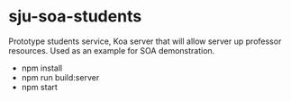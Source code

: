 # sju-soa-students
Prototype students service, Koa server that will allow server up professor resources.
Used as an example for SOA demonstration.
* npm install
* npm run build:server
* npm start
